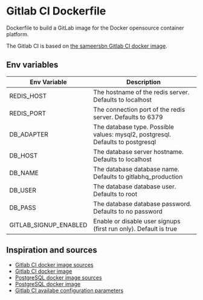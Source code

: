 # Gitlab CI Dockerfile
Dockerfile to build a GitLab image for the Docker opensource container platform.

The Gitlab CI is based on [the sameersbn Gitlab CI docker image](https://github.com/sameersbn/docker-gitlab).

## Env variables

| Env Variable                                | Description        |
|---------------------------------------|-------------|
| REDIS_HOST                                   | The hostname of the redis server. Defaults to localhost |
| REDIS_PORT                                   | The connection port of the redis server. Defaults to 6379 |
| DB_ADAPTER                                   | The database type. Possible values: mysql2, postgresql. Defaults to postgresql |
| DB_HOST | The database server hostname. Defaults to localhost |
| DB_NAME | The database database name. Defaults to gitlabhq_production |
| DB_USER | The database database user. Defaults to root  |
| DB_PASS                                   | The database database password. Defaults to no password |
| GITLAB_SIGNUP_ENABLED | Enable or disable user signups (first run only). Default is true |

## Inspiration and sources
* [Gitlab CI docker image sources](https://github.com/sameersbn/docker-gitlab)
* [Gitlab CI docker image](https://hub.docker.com/r/sameersbn/gitlab/)
* [PostgreSQL docker image sources](https://github.com/sameersbn/docker-postgresql)
* [PostgreSQL docker image](https://hub.docker.com/r/sameersbn/postgresql/~/dockerfile/)
* [Gitlab CI availabe configuration parameters](https://github.com/sameersbn/docker-gitlab#available-configuration-parameters)
